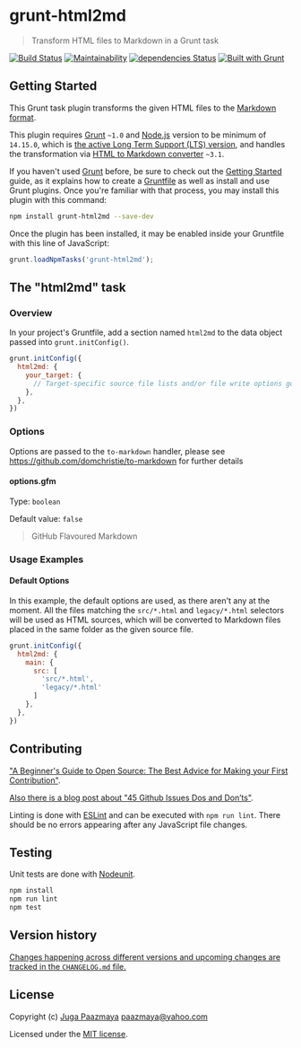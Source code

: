 # grunt-html2md

> Transform HTML files to Markdown in a Grunt task

[![Build Status](https://img.shields.io/travis/paazmaya/grunt-html2md.svg?style=flat-square)](https://travis-ci.com/paazmaya/grunt-html2md)
[![Maintainability](https://api.codeclimate.com/v1/badges/c00d6df47e1679798a98/maintainability)](https://codeclimate.com/github/paazmaya/grunt-html2md/maintainability)
[![dependencies Status](https://david-dm.org/paazmaya/grunt-html2md/status.svg)](https://david-dm.org/paazmaya/grunt-html2md)
[![Built with Grunt](http://img.shields.io/badge/Grunt-1.0-blue.svg?style=flat-square)](http://gruntjs.com/)


## Getting Started

This Grunt task plugin transforms the given HTML files to the
[Markdown format](http://daringfireball.net/projects/markdown/).

This plugin requires [Grunt](http://gruntjs.com/) `~1.0` and [Node.js](https://nodejs.org/en/)
version to be minimum of `14.15.0`, which is [the active Long Term Support (LTS) version](https://github.com/nodejs/Release#release-schedule), and
handles the transformation via
[HTML to Markdown converter](https://github.com/domchristie/to-markdown) `~3.1`.

If you haven't used [Grunt](http://gruntjs.com/) before, be sure to check out the
[Getting Started](http://gruntjs.com/getting-started) guide, as it explains how to
create a [Gruntfile](http://gruntjs.com/sample-gruntfile) as well as install and
use Grunt plugins. Once you're familiar with that process,
you may install this plugin with this command:

```sh
npm install grunt-html2md --save-dev
```

Once the plugin has been installed, it may be enabled inside your Gruntfile
with this line of JavaScript:

```js
grunt.loadNpmTasks('grunt-html2md');
```


## The "html2md" task

### Overview

In your project's Gruntfile, add a section named `html2md` to the data object passed
into `grunt.initConfig()`.

```js
grunt.initConfig({
  html2md: {
    your_target: {
      // Target-specific source file lists and/or file write options go here.
    },
  },
})
```


### Options

Options are passed to the `to-markdown` handler, please see
https://github.com/domchristie/to-markdown for further details

#### options.gfm

Type: `boolean`

Default value: `false`

> GitHub Flavoured Markdown

### Usage Examples

#### Default Options

In this example, the default options are used, as there aren't any at the moment.
All the files matching the `src/*.html` and `legacy/*.html` selectors will be used
as HTML sources, which will be converted to Markdown files placed in the same folder
as the given source file.

```js
grunt.initConfig({
  html2md: {
    main: {
      src: [
        'src/*.html',
        'legacy/*.html'
      ]
    },
  },
})
```

## Contributing

["A Beginner's Guide to Open Source: The Best Advice for Making your First Contribution"](http://www.erikaheidi.com/blog/a-beginners-guide-to-open-source-the-best-advice-for-making-your-first-contribution/).

[Also there is a blog post about "45 Github Issues Dos and Don’ts"](https://davidwalsh.name/45-github-issues-dos-donts).

Linting is done with [ESLint](http://eslint.org) and can be executed with `npm run lint`.
There should be no errors appearing after any JavaScript file changes.

## Testing

Unit tests are done with [Nodeunit](https://github.com/caolan/nodeunit/ "Easy unit testing in node.js and the browser, based on the assert module").

```sh
npm install
npm run lint
npm test
```

## Version history

[Changes happening across different versions and upcoming changes are tracked in the `CHANGELOG.md` file.](CHANGELOG.md)

## License

Copyright (c) [Juga Paazmaya](https://paazmaya.fi) <paazmaya@yahoo.com>

Licensed under the [MIT license](LICENSE).
